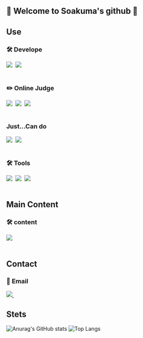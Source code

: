 ## 👋 Welcome to Soakuma's github 👋

<!--
**Soakuma/Soakuma** is a ✨ _special_ ✨ repository because its `README.md` (this file) appears on your GitHub profile.

Here are some ideas to get you started:

- 🔭 I’m currently working on ...
- 🌱 I’m currently learning ...
- 👯 I’m looking to collaborate on ...
- 🤔 I’m looking for help with ...
- 💬 Ask me about ...
- 📫 How to reach me: ...
- 😄 Pronouns: ...
- ⚡ Fun fact: ...
-->

## Use
<h3 align="left">🛠 Develope </h3>
<div align="left">
  <img src="https://img.shields.io/badge/Java-007396.svg?style=for-the-badge&logo=java&logoColor=white" />&nbsp
  <img src="https://img.shields.io/badge/Python-3776AB.svg?style=for-the-badge&logo=python&logoColor=white" />&nbsp
</div>

<br>

<h3 align="left">✏️ Online Judge </h3>
<div align="left">
  <img src="https://img.shields.io/badge/Python-3776AB.svg?style=for-the-badge&logo=python&logoColor=white" />&nbsp
  <img src="https://img.shields.io/badge/C-A8B9CC?style=for-the-badge&logo=C&logoColor=white" />&nbsp
  <img src="https://img.shields.io/badge/C++-00599C?style=for-the-badge&logo=cplusplus&logoColor=white" />&nbsp
</div>

<br>

<h3 align="left">Just...Can do </h3>
<div align="left">
  <img src="https://img.shields.io/badge/Lua-2C2D72.svg?style=for-the-badge&logo=lua&logoColor=white" />&nbsp
  <img src="https://img.shields.io/badge/-512BD4.svg?style=for-the-badge&logo=csharp&logoColor=white" />&nbsp
</div>

<br>

<h3 align="left">🛠 Tools </h3>
<div align="left">
  <img src="https://img.shields.io/badge/IntelliJ IDEA-000000.svg?style=for-the-badge&logo=intellijidea&logoColor=white" />&nbsp
  <img src="https://img.shields.io/badge/Visual Studio Code-007ACC.svg?style=for-the-badge&logo=visualstudiocode&logoColor=white" />&nbsp
  <img src="https://img.shields.io/badge/Eclipse IDE-2C2255.svg?style=for-the-badge&logo=eclipseide&logoColor=white" />&nbsp
</div>

</div><br>
</div>

## Main Content
<h3 align="left">🛠 content </h3>
<div align="left">
  <img src="https://img.shields.io/badge/Minecraft Mod-3C8527.svg?style=for-the-badge&logo=minecraft&logoColor=white" />&nbsp
</div>

</div><br>
</div>

## Contact
<h3 align="left">📧 Email </h3>
<div align="left">
  <a href="mail: ggum820@gmail.com">
    <img
      src="https://img.shields.io/badge/ggum820@gmail.com-D14836?style=for-the-badge&logo=gmail&logoColor=white"/>&nbsp
  </a>
</div>

## Stets
![Anurag's GitHub stats](https://github-readme-stats.vercel.app/api?username=Soakuma&show_icons=true&theme=monokai)
![Top Langs](https://github-readme-stats.vercel.app/api/top-langs/?username=Soakuma&layout=compact)
